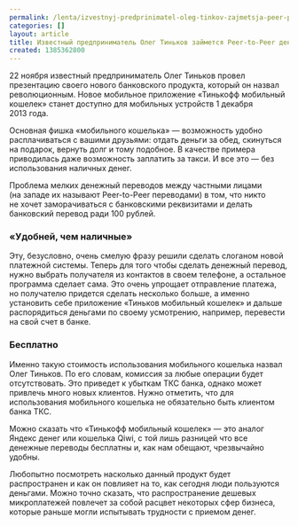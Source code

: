 ```yaml
---
permalink: /lenta/izvestnyj-predprinimatel-oleg-tinkov-zajmetsja-peer-peer-denezhnymi-perevodami
categories: []
layout: article
title: Известный предприниматель Олег Тиньков займется Peer-to-Peer денежными переводами
created: 1385362800
---
```

<p>22&nbsp;ноября известный предприниматель Олег Тиньков провел презентацию своего нового банковского продукта, который он&nbsp;назвал революционным. Новое мобильное приложение «Тинькофф мобильный кошелек» станет доступно для мобильных устройств 1&nbsp;декабря 2013&nbsp;года.</p>

<p>Основная фишка «мобильного кошелька»&nbsp;— возможность удобно расплачиваться с&nbsp;вашими друзьями: отдать деньги за&nbsp;обед, скинуться на&nbsp;подарок, вернуть долг и&nbsp;тому подобное. В&nbsp;качестве примера приводилась даже возможность заплатить за&nbsp;такси. И&nbsp;все это&nbsp;— без использования наличных денег.</p>
<!--break-->
<p>Проблема мелких денежный переводов между частными лицами (на&nbsp;западе их&nbsp;называют Peer-to-Peer переводами) в&nbsp;том, что никто не&nbsp;хочет заморачиваться с&nbsp;банковскими реквизитами и&nbsp;делать банковский перевод ради 100&nbsp;рублей.</p>
<h3>«Удобней, чем наличные»</h3>
<p>Эту, безусловно, очень смелую фразу решили сделать слоганом новой платежной системы. Теперь для того чтобы сделать денежный перевод, нужно выбрать получателя из&nbsp;контактов в&nbsp;своем телефоне, а&nbsp;остальное программа сделает сама. Это очень упрощает отправление платежа, но&nbsp;получателю придется сделать несколько больше, а&nbsp;именно установить себе приложение «Тиньков мобильный кошелек» и&nbsp;дальше распорядиться деньгами по&nbsp;своему усмотрению, например, перевести на&nbsp;свой счет в&nbsp;банке.</p>
<h3>Бесплатно</h3>
<p>Именно такую стоимость использования мобильного кошелька назвал Олег Тиньков. По&nbsp;его словам, комиссия за&nbsp;любые операции будет отсутствовать. Это приведет к&nbsp;убыткам ТКС банка, однако может привлечь много новых клиентов. Нужно отметить, что для использования мобильного кошелька не&nbsp;обязательно быть клиентом банка ТКС.</p>
<p>Можно сказать что «Тинькофф мобильный кошелек»&nbsp;— это аналог Яндекс денег или кошелька Qiwi, с&nbsp;той лишь разницей что все денежные переводы бесплатны&nbsp;и, как нам обещают, чрезвычайно удобны.</p>
<p>Любопытно посмотреть насколько данный продукт будет распространен и&nbsp;как он&nbsp;повлияет на&nbsp;то, как сегодня люди пользуются деньгами. Можно точно сказать, что распространение дешевых микроплатежей повлечет за&nbsp;собой расцвет некоторых сфер бизнеса, которые раньше могли испытывать трудности с&nbsp;приемом денег.</p>
